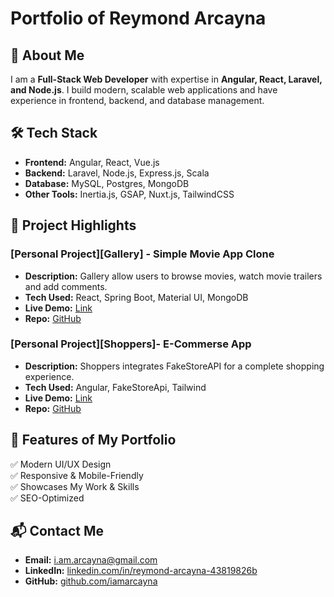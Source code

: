 # Portfolio of Reymond Arcayna

## 🚀 About Me

I am a **Full-Stack Web Developer** with expertise in **Angular, React, Laravel, and Node.js**. I build modern, scalable web applications and have experience in frontend, backend, and database management.

## 🛠️ Tech Stack

- **Frontend:** Angular, React, Vue.js
- **Backend:** Laravel, Node.js, Express.js, Scala
- **Database:** MySQL, Postgres, MongoDB
- **Other Tools:** Inertia.js, GSAP, Nuxt.js, TailwindCSS

## 📂 Project Highlights

### [Personal Project][Gallery] - Simple Movie App Clone

- **Description:** Gallery allow users to browse movies, watch movie trailers and add comments.
- **Tech Used:** React, Spring Boot, Material UI, MongoDB
- **Live Demo:** [Link](https://movie-app-iamarcayna.vercel.app/)
- **Repo:** [GitHub](https://github.com/iamarcayna/movie-app)

### [Personal Project][Shoppers]- E-Commerse App

- **Description:** Shoppers integrates FakeStoreAPI for a complete shopping experience.
- **Tech Used:** Angular, FakeStoreApi, Tailwind
- **Live Demo:** [Link](https://github.com/iamarcayna/e-commerce)
- **Repo:** [GitHub](https://e-commerce-iamarcayna.vercel.app/)

## 📌 Features of My Portfolio

✅ Modern UI/UX Design  
✅ Responsive & Mobile-Friendly  
✅ Showcases My Work & Skills  
✅ SEO-Optimized

## 📬 Contact Me

- **Email:** i.am.arcayna@gmail.com
- **LinkedIn:** [linkedin.com/in/reymond-arcayna-43819826b](https://linkedin.com/in/reymond-arcayna-43819826b)
- **GitHub:** [github.com/iamarcayna](https://github.com/iamarcayna)
